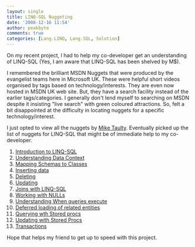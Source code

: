 ```yaml
---
layout: single
title: LINQ-SQL Nuggeting
date: '2008-12-16 11:54'
author: peakbyte
comments: true
categories: [Lang.LINQ, Lang.SQL, Solution]
---
```

<p>On my recent project, I had to help my co-developer get an understanding of LINQ-SQL (Yes, I am aware that LINQ-SQL has been shelved by M$).</p> <p>I remembered the brilliant MSDN Nuggets that were produced by the evangelist teams here in Microsoft UK. These were helpful short videos organised by tags based on technology/interests. They are even now hosted in MSDN UK web site. But, they have a search facility instead of the earlier tags/categories. I generally don't lend myself to searching on MSDN despite it insisting "live search" with green coloured attractions. So, felt a bit disappointed at the difficulty in locating nuggets for a specific technology/interest.</p> <p>I just opted to view all the nuggets by <a href="http://mtaulty.com" target="_blank">Mike Taulty</a>. Eventually picked up the list of nuggets for LINQ-SQL that might be of immediate help to my co-developer.</p> <ol> <li><a href="http://www.microsoft.com/uk/msdn/screencasts/screencast/223/Introduction-to-LINQ-to-SQL.aspx" target="_blank">Introduction to LINQ-SQL</a></li> <li><a href="http://www.microsoft.com/uk/msdn/screencasts/screencast/222/Understanding-the-DataContext.aspx" target="_blank">Understanding Data Context</a><br></li> <li><a href="http://www.microsoft.com/uk/msdn/screencasts/screencast/221/Mapping-Schemas-to-Classes-in-LINQ-to-SQL.aspx" target="_blank">Mapping Schemas to Classes</a><br></li> <li><a href="http://www.microsoft.com/uk/msdn/screencasts/screencast/219/Inserts-with-LINQ-to-SQL.aspx" target="_blank">Inserting data</a><br></li> <li><a href="http://www.microsoft.com/uk/msdn/screencasts/screencast/218/Deletes-with-LINQ-to-SQL.aspx" target="_blank">Deleting</a><br></li> <li><a href="http://www.microsoft.com/uk/msdn/screencasts/screencast/217/Updates-with-LINQ-to-SQL.aspx" target="_blank">Updating</a><br></li> <li><a href="http://www.microsoft.com/uk/msdn/screencasts/screencast/215/Joining-Data-with-LINQ-to-SQL.aspx" target="_blank">Joins with LINQ-SQL</a><br></li> <li><a href="http://www.microsoft.com/uk/msdn/screencasts/screencast/214/Working-with-NULLs-in-LINQ-to-SQL.aspx" target="_blank">Working with NULLs</a><br></li> <li><a href="http://www.microsoft.com/uk/msdn/screencasts/screencast/213/When-Do-LINQ-to-SQL-Queries-Execute.aspx" target="_blank">Understanding When queries execute</a></li> <li><a href="http://www.microsoft.com/uk/msdn/screencasts/screencast/212/Deferred-Loading-of-Related-Entities-in-LINQ-to-SQL.aspx" target="_blank">Deferred loading of related entities</a><br></li> <li><a href="http://www.microsoft.com/uk/msdn/screencasts/screencast/211/Querying-with-Stored-Procedures-in-LINQ-to-SQL.aspx" target="_blank">Querying wth Stored procs</a><br></li> <li><a href="http://www.microsoft.com/uk/msdn/screencasts/screencast/210/Updating-with-Stored-Procedures-in-LINQ-to-SQL.aspx" target="_blank">Updating with Stored Procs</a><br></li> <li><a href="http://www.microsoft.com/uk/msdn/screencasts/screencast/206/Transactions-in-LINQ-to-SQL.aspx" target="_blank">Transactions</a></li></ol> <p>Hope that helps my friend to get up to speed with this project.</p>
